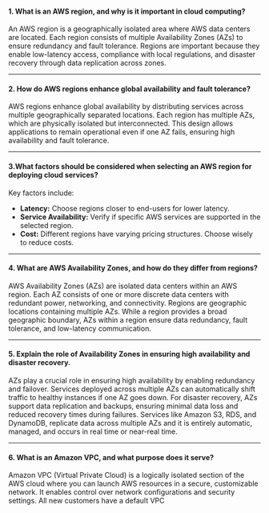 #### 1. **What is an AWS region, and why is it important in cloud computing?**  
An AWS region is a geographically isolated area where AWS data centers are located. Each region consists of multiple Availability Zones (AZs) to ensure redundancy and fault tolerance. Regions are important because they enable low-latency access, compliance with local regulations, and disaster recovery through data replication across zones.

---

#### 2. **How do AWS regions enhance global availability and fault tolerance?**

AWS regions enhance global availability by distributing services across multiple geographically separated locations. Each region has multiple AZs, which are physically isolated but interconnected. This design allows applications to remain operational even if one AZ fails, ensuring high availability and fault tolerance.

---

#### 3.**What factors should be considered when selecting an AWS region for deploying cloud services?**

Key factors include:

- **Latency:** Choose regions closer to end-users for lower latency.
- **Service Availability:** Verify if specific AWS services are supported in the selected region.
- **Cost:** Different regions have varying pricing structures. Choose wisely to reduce costs.

---

#### 4. **What are AWS Availability Zones, and how do they differ from regions?**

AWS Availability Zones (AZs) are isolated data centers within an AWS region. Each AZ consists of one or more discrete data centers with redundant power, networking, and connectivity. Regions are geographic locations containing multiple AZs. While a region provides a broad geographic boundary, AZs within a region ensure data redundancy, fault tolerance, and low-latency communication.

---

#### 5. **Explain the role of Availability Zones in ensuring high availability and disaster recovery.**

AZs play a crucial role in ensuring high availability by enabling redundancy and failover. Services deployed across multiple AZs can automatically shift traffic to healthy instances if one AZ goes down. For disaster recovery, AZs support data replication and backups, ensuring minimal data loss and reduced recovery times during failures. Services like Amazon S3, RDS, and DynamoDB, replicate data across multiple AZs and it is entirely automatic, managed, and occurs in real time or near-real time.

---

#### 6.  **What is an Amazon VPC, and what purpose does it serve?**

Amazon VPC (Virtual Private Cloud) is a logically isolated section of the AWS cloud where you can launch AWS resources in a secure, customizable network. It enables control over network configurations and security settings. All new customers have a default VPC

